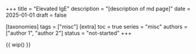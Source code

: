 +++
title = "Elevated IgE"
description = "[description of md page]"
date = 2025-01-01
draft = false

[taxonomies]
tags = ["misc"]
[extra]
toc = true
series = "misc"
authors = ["author 1", "author 2"]
status = "not-started"
+++

{{ wip() }}

</br>
</br>
<div class="blur-container">

</div>
